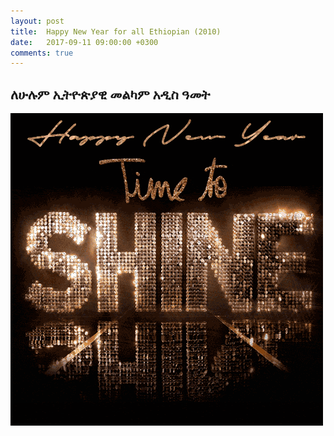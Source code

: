 ```yaml
---
layout: post
title:  Happy New Year for all Ethiopian (2010)
date:   2017-09-11 09:00:00 +0300
comments: true
---
```


## ለሁሉም ኢትዮጵያዊ መልካም አዲስ ዓመት

![happy new year time to shine animated](/images/happy-new-year-time-to-shine-animated.gif)

